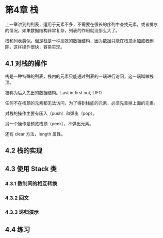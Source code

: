 # 第4章 栈

上一章讲到的列表，适用于元素不多，不需要在很长的序列中查找元素，或者排序的情况。如果数据结构非常复杂，列表的作用就没那么大了。

栈和列表类似。但是栈是一种高效的数据结构，因为数据只能在栈顶添加或者删除，这样操作很快，容易实现。

## 4.1 对栈的操作

栈是一种特殊的列表，栈内的元素只能通过列表的一端进行访问，这一端叫做栈顶。

被称为后入先出的数据结构。Last in first out, LIFO.

任何不在栈顶的元素都无法访问，为了得到栈底的元素，必须先拿掉上面的元素。

对栈的操作主要有压入（push）和弹出（pop）。

另一个操作是预览栈顶（peek），不弹出元素。

还有 clear 方法，length 属性。

## 4.2 栈的实现



## 4.3 使用 Stack 类

### 4.3.1 数制间的相互转换

### 4.3.2 回文

### 4.3.3 递归演示

## 4.4 练习